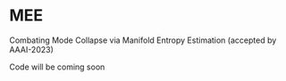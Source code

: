 # MEE
Combating Mode Collapse via Manifold Entropy Estimation (accepted by AAAI-2023)

Code will be coming soon

